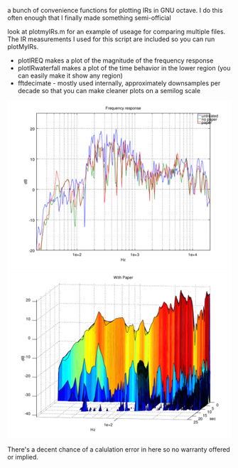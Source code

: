 a bunch of convenience functions for plotting IRs in GNU octave. I do this often enough that I finally made something semi-official

look at plotmyIRs.m for an example of useage for comparing multiple files. The IR measurements I used for this script are included so you can run plotMyIRs.

* plotIREQ makes a plot of the magnitude of the frequency response
* plotIRwaterfall makes a plot of the time behavior in the lower region (you can easily make it show any region)
* fftdecimate - mostly used internally, approximately downsamples per decade so that you can make cleaner plots on a semilog scale

![screenshot](https://raw.githubusercontent.com/ssj71/octaveIRplots/master/eq_smooth.png "example of smoothed IR EQ plots")
![screenshot](https://raw.githubusercontent.com/ssj71/octaveIRplots/master/paper_waterfall.png "example of waterfall plot")

There's a decent chance of a calulation error in here so no warranty offered or implied. 
